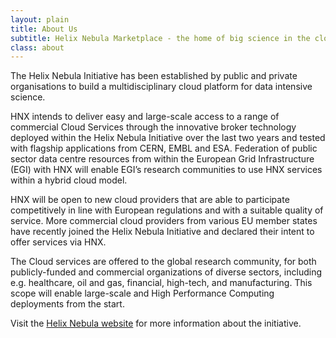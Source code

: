 ```yaml
---
layout: plain
title: About Us
subtitle: Helix Nebula Marketplace - the home of big science in the cloud
class: about
---
```


The Helix Nebula Initiative has been established by public and private organisations to build a multidisciplinary cloud platform for data intensive science.

HNX intends to deliver easy and large-scale access to a range of commercial Cloud Services through the innovative broker technology deployed within the Helix Nebula Initiative over the last two years and tested with flagship applications from CERN, EMBL and ESA. Federation of public sector data centre resources from within the European Grid Infrastructure (EGI) with HNX will enable EGI’s research communities to use HNX services within a hybrid cloud model.

HNX will be open to new cloud providers that are able to participate competitively in line with European regulations and with a suitable quality of service. More commercial cloud providers from various EU member states have recently joined the Helix Nebula Initiative and declared their intent to offer services via HNX.

The Cloud services are offered to the global research community, for both publicly-funded and commercial organizations of diverse sectors, including e.g. healthcare, oil and gas, financial, high-tech, and manufacturing. This scope will enable large-scale and High Performance Computing deployments from the start.

Visit the [Helix Nebula website](http://helix-nebula.eu/) for more information about the initiative.

